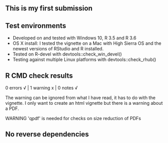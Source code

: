 ## This is my first submission


## Test environments

* Developed on and tested with Windows 10, R 3.5 and R 3.6
* OS X install: I tested the vignette on a Mac with High Sierra OS and the newest versions of RStudio and R installed.
* Tested on R-devel with devtools::check_win_devel()
* Testing against multiple Linux platforms with devtools::check_rhub()

## R CMD check results

0 errors √ | 1 warning x | 0 notes √

The warning can be ignored from what I have read, it has to do with the vignette. I only want to create an html vignette but there is a warning about a PDF.

WARNING
  'qpdf' is needed for checks on size reduction of PDFs

## No reverse dependencies

